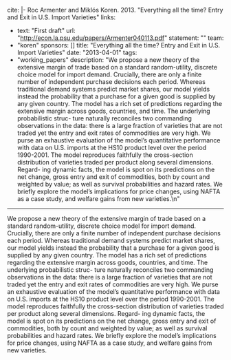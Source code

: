 cite: |-
  Roc Armenter and Miklós Koren. 2013. "Everything all the time? Entry and Exit in U.S. Import Varieties"
links:
  - text: "First draft"
    url: "http://econ.la.psu.edu/papers/Armenter040113.pdf"
statement: ""
team:
  - "koren"
sponsors: []
title: "Everything all the time? Entry and Exit in U.S. Import Varieties"
date: "2013-04-01"
tags:
  - "working_papers"
description: "We propose a new theory of the extensive margin of trade based on a standard random-utility, discrete choice model for import demand. Crucially, there are only a finite number of independent purchase decisions each period. Whereas traditional demand systems predict market shares, our model yields instead the probability that a purchase for a given good is supplied by any given country. The model has a rich set of predictions regarding the extensive margin across goods, countries, and time. The underlying probabilistic struc- ture naturally reconciles two commanding observations in the data: there is a large fraction of varieties that are not traded yet the entry and exit rates of commodities are very high. We purse an exhaustive evaluation of the model’s quantitative performance with data on U.S. imports at the HS10 product level over the period 1990-2001. The model reproduces faithfully the cross-section distribution of varieties traded per product along several dimensions. Regard- ing dynamic facts, the model is spot on its predictions on the net change, gross entry and exit of commodities, both by count and weighted by value; as well as survival probabilities and hazard rates. We briefly explore the model’s implications for price changes, using NAFTA as a case study, and welfare gains from new varieties.\n"

---

We propose a new theory of the extensive margin of trade based on a standard random-utility, discrete choice model for import demand. Crucially, there are only a finite number of independent purchase decisions each period. Whereas traditional demand systems predict market shares, our model yields instead the probability that a purchase for a given good is supplied by any given country. The model has a rich set of predictions regarding the extensive margin across goods, countries, and time. The underlying probabilistic struc- ture naturally reconciles two commanding observations in the data: there is a large fraction of varieties that are not traded yet the entry and exit rates of commodities are very high. We purse an exhaustive evaluation of the model’s quantitative performance with data on U.S. imports at the HS10 product level over the period 1990-2001. The model reproduces faithfully the cross-section distribution of varieties traded per product along several dimensions. Regard- ing dynamic facts, the model is spot on its predictions on the net change, gross entry and exit of commodities, both by count and weighted by value; as well as survival probabilities and hazard rates. We briefly explore the model’s implications for price changes, using NAFTA as a case study, and welfare gains from new varieties.


